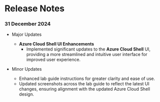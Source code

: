 # Release Notes

### 31 December 2024

- Major Updates  

    - **Azure Cloud Shell UI Enhancements**
        - Implemented significant updates to the **Azure Cloud Shell** UI, providing a more streamlined and intuitive user interface for improved user experience.

- Minor Updates  

    - Enhanced lab guide instructions for greater clarity and ease of use.  
    - Updated screenshots across the lab guide to reflect the latest UI changes, ensuring alignment with the updated Azure Cloud Shell design.  

